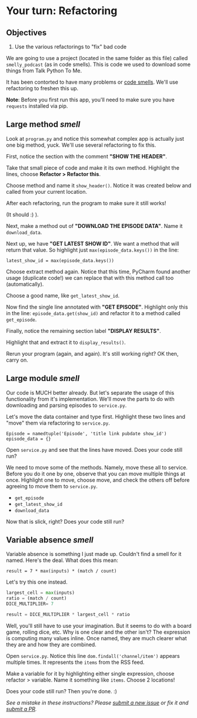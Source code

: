 # Your turn: Refactoring

## Objectives

1. Use the various refactorings to "fix" bad code

We are going to use a project (located in the same folder as this file) called `smelly_podcast` (as in code smells). This is code we used to download some things from Talk Python To Me.

It has been contorted to have many problems or [code smells](https://en.wikipedia.org/wiki/Code_smell). We'll use refactoring to freshen this up.

**Note**: Before you first run this app, you'll need to make sure you have `requests` installed via pip.

## Large method *smell*

Look at `program.py` and notice this somewhat complex app is actually just one big method, yuck. We'll use several refactoring to fix this.

First, notice the section with the comment **"SHOW THE HEADER"**.

Take that small piece of code and make it its own method. Highlight the lines, choose **Refactor > Refactor this**.

Choose method and name it `show_header()`. Notice it was created below and called from your current location.

After each refactoring, run the program to make sure it still works!

(It should :) ).

Next, make a method out of **"DOWNLOAD THE EPISODE DATA"**. Name it `download_data`.

Next up, we have **"GET LATEST SHOW ID"**. We want a method that will return that value. So highlight just  `max(episode_data.keys())` in the line:

```latest_show_id = max(episode_data.keys())```

Choose extract method again. Notice that this time, PyCharm found another usage (duplicate code!) we can replace that with this method call too (automatically).

Choose a good name, like `get_latest_show_id`.

Now find the single line annotated with **"GET EPISODE"**. Highlight only this in the line: `episode_data.get(show_id)` and refactor it to a method called `get_episode`.

Finally, notice the remaining section label **"DISPLAY RESULTS"**.

Highlight that and extract it to `display_results()`.

Rerun your program (again, and again). It's still working right? OK then, carry on.

## Large module *smell*

Our code is MUCH better already. But let's separate the usage of this functionality from it's implementation. We'll move the parts to do with downloading and parsing episodes to `service.py`.

Let's move the data container and type first. Highlight these two lines and "move" them via refactoring to `service.py`.

	Episode = namedtuple('Episode', 'title link pubdate show_id')
	episode_data = {}  

Open `service.py` and see that the lines have moved. Does your code still run?

We need to move some of the methods. Namely, move these all to service. Before you do it one by one, observe that you can move multiple things at once. Highlight one to move, choose move, and check the others off before agreeing to move them to `service.py`.

* `get_episode`
* `get_latest_show_id`
* `download_data`

Now that is slick, right? Does your code still run?

## Variable absence *smell*

Variable absence is something I just made up. Couldn't find a smell for it named. Here's the deal. What does this mean:

`result = 7 * max(inputs) * (match / count)`

Let's try this one instead.

```python
largest_cell = max(inputs)
ratio = (match / count)
DICE_MULTIPLIER= 7

result = DICE_MULTIPLIER * largest_cell * ratio
```

Well, you'll still have to use your imagination. But it seems to do with a board game, rolling dice, etc. Why is one clear and the other isn't? The expression is computing many values inline. Once named, they are much clearer what they are and how they are combined.

Open `service.py`. Notice this line `dom.findall('channel/item')` appears multiple times. It represents the `items` from the RSS feed. 

Make a variable for it by highlighting either single expression, choose refactor > variable. Name it something like `items`. Choose 2 locations!

Does your code still run? Then you're done. :)

*See a mistake in these instructions? Please [submit a new issue](https://github.com/talkpython/mastering-pycharm-course/issues) or fix it and [submit a PR](https://github.com/talkpython/mastering-pycharm-course/pulls).*